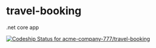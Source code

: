 # travel-booking
.net core app

[![Codeship Status for acme-company-777/travel-booking](https://app.codeship.com/projects/6b69d930-a4ae-0137-83ae-0ed285e780d5/status?branch=master)](https://app.codeship.com/projects/360490)